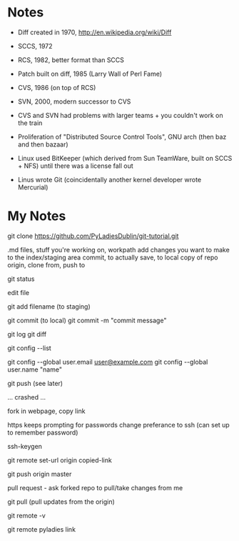 # Notes

- Diff created in 1970, http://en.wikipedia.org/wiki/Diff

- SCCS, 1972

- RCS, 1982, better format than SCCS

- Patch built on diff, 1985 (Larry Wall of Perl Fame)

- CVS, 1986 (on top of RCS)

- SVN, 2000, modern successor to CVS

- CVS and SVN had problems with larger teams + you couldn't work on the train

- Proliferation of "Distributed Source Control Tools", GNU arch (then baz and then bazaar)

- Linux used BitKeeper (which derived from Sun TeamWare, built on SCCS + NFS) until there was a license fall out

- Linus wrote Git (coincidentally another kernel developer wrote Mercurial)

# My Notes

git clone https://github.com/PyLadiesDublin/git-tutorial.git

.md files, stuff you're working on, workpath
add changes you want to make to the index/staging area
commit, to actually save, to local copy of repo
origin, clone from, push to

git status

edit file

git add filename (to staging)

git commit (to local)
git commit -m "commit message"

git log
git diff

git config --list

git config --global user.email user@example.com
git config --global user.name "name"

git push (see later)

... crashed ...

fork in webpage, copy link

https keeps prompting for passwords
change preferance to ssh (can set up to remember password)

ssh-keygen

git remote set-url origin copied-link

git push origin master

pull request - ask forked repo to pull/take changes from me


git pull (pull updates from the origin)

git remote -v

git remote pyladies link
